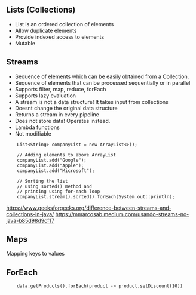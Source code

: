 
## Lists (Collections)
- List is an ordered collection of elements
- Allow duplicate elements
- Provide indexed access to elements
- Mutable

## Streams
- Sequence of elements which can be easily obtained from a Collection.
- Sequence of elements that can be processed sequentially or in parallel
- Supports filter, map, reduce, forEach
- Supports lazy evaluation
- A stream is not a data structure! It takes input from collections
- Doesnt change the original data structure
- Returns a stream in every pipeline
- Does not store data! Operates instead.
- Lambda functions
- Not modifiable
```
	List<String> companyList = new ArrayList<>();

	// Adding elements to above ArrayList
	companyList.add("Google");
	companyList.add("Apple");
	companyList.add("Microsoft");

	// Sorting the list
	// using sorted() method and
	// printing using for-each loop
	companyList.stream().sorted().forEach(System.out::println);
```
https://www.geeksforgeeks.org/difference-between-streams-and-collections-in-java/
https://mmarcosab.medium.com/usando-streams-no-java-b85d98d9cf17

## Maps
Mapping keys to values

## ForEach
```
	data.getProducts().forEach(product -> product.setDiscount(10))
```